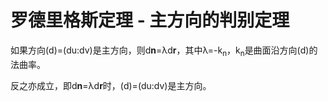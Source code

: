 # 罗德里格斯定理 - 主方向的判别定理

如果方向(d)=(du:dv)是主方向，则d**n**=λd**r**，其中λ=-k<sub>n</sub>，k<sub>n</sub>是曲面沿方向(d)的法曲率。

反之亦成立，即d**n**=λd**r**时，(d)=(du:dv)是主方向。
